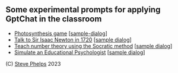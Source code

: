 
## Some experimental prompts for applying GptChat in the classroom 

- [Photosynthesis game](photosynthesis-simulator/prompt.md) [[sample-dialog](photosynthesis-simulator/dialog.md)]
- [Talk to Sir Isaac Newton in 1720](isaac-newton/prompt.md) [[sample dialog](isaac-newton/dialog.md)]
- [Teach number theory using the Socratic method](socratic-number-theory/prompt.md) [[sample dialog](socratic-number-theory/dialog.md)]
- [Simulate an Educational Psychologist](ed-psych/prompt.md) [[sample dialog](ed-psych/dialog.md)]

(C) [Steve Phelps](https://sphelps.net) 2023
